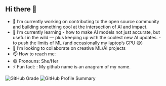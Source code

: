 ## Hi there 👋

- 🔭 I’m currently working on contributing to the open source community and building something cool at the intersection of AI and impact.
- 🌱 I’m currently learning
      - how to make AI models not just accurate, but useful in the wild — plus keeping up with the coolest new AI updates.
      - to push the limits of ML (and occasionally my laptop’s GPU 😅)
- 👯 I’m looking to collaborate on creative ML/AI projects
- 📫 How to reach me: 
- 😄 Pronouns: She/Her
- ⚡ Fun fact: : My github name is an anagram of my name.

![GitHub Grade](https://github-profile-summary-cards.vercel.app/api/cards/stats?username=huskhi&theme=radical)
![GitHub Profile Summary](https://github-profile-summary-cards.vercel.app/api/cards/profile-details?username=huskhi&theme=radical)
